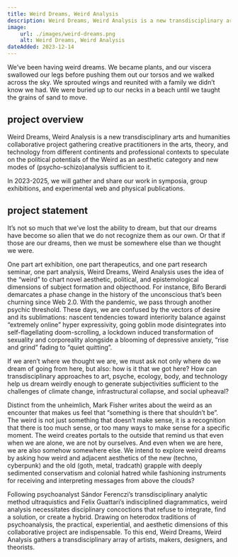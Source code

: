 ```yaml
---
title: Weird Dreams, Weird Analysis
description: Weird Dreams, Weird Analysis is a new transdisciplinary arts and humanities collaborative project gathering creative practitioners in the arts, theory, and technology from different continents and professional contexts to speculate on the political potentials of the Weird as an aesthetic category and new modes of (psycho-schizo)analysis sufficient to it.
image:
    url: ./images/weird-dreams.png
    alt: Weird Dreams, Weird Analysis
dateAdded: 2023-12-14
---
```


We’ve been having weird dreams.
We became plants, and our viscera swallowed our legs before pushing them out our torsos and we walked across the sky.
We sprouted wings and reunited with a family we didn’t know we had.
We were buried up to our necks in a beach until we taught the grains of sand to move.

## project overview

Weird Dreams, Weird Analysis is a new transdisciplinary arts and humanities collaborative project gathering creative practitioners in the arts, theory, and technology from different continents and professional contexts to speculate on the political potentials of the Weird as an aesthetic category and new modes of (psycho-schizo)analysis sufficient to it.

In 2023-2025, we will gather and share our work in symposia, group exhibitions, and experimental web and physical publications.

## project statement

It’s not so much that we’ve lost the ability to dream, but that our dreams have become so alien that we do not recognize them as our own. Or that if those are our dreams, then we must be somewhere else than we thought we were.

One part art exhibition, one part therapeutics, and one part research seminar, one part analysis, Weird Dreams, Weird Analysis uses the idea of the “weird” to chart novel aesthetic, political, and epistemological dimensions of subject formation and objecthood. For instance, Bifo Berardi demarcates a phase change in the history of the unconscious that’s been churning since Web 2.0. With the pandemic, we pass through another psychic threshold. These days, we are confused by the vectors of desire and its sublimations: nascent tendencies toward interiority balance against “extremely online” hyper expressivity, going goblin mode disintegrates into self-flagellating doom-scrolling, a lockdown induced transformation of sexuality and corporeality alongside a blooming of depressive anxiety, “rise and grind” fading to “quiet quitting”.

If we aren’t where we thought we are, we must ask not only where do we dream of going from here, but also: how is it that we got here? How can transdisciplinary approaches to art, psyche, ecology, body, and technology help us dream weirdly enough to generate subjectivities sufficient to the challenges of climate change, infrastructural collapse, and social upheaval?

Distinct from the unheimlich, Mark Fisher writes about the weird as an encounter that makes us feel that “something is there that shouldn’t be”. The weird is not just something that doesn’t make sense, it is a recognition that there is too much sense, or too many ways to make sense for a specific moment. The weird creates portals to the outside that remind us that even when we are alone, we are not by ourselves. And even when we are here, we are also somehow somewhere else. We intend to explore weird dreams by asking how weird and adjacent aesthetics of the new (techno, cyberpunk) and the old (goth, metal, tradcath) grapple with deeply sedimented conservatism and colonial hatred while fashioning instruments for receiving and interpreting messages from above the clouds?

Following psychoanalyst Sándor Ferenczi’s transdisciplinary analytic method ultraquistics and Felix Guattari’s indisciplined diagrammatics, weird analysis necessitates disciplinary concoctions that refuse to integrate, find a solution, or create a hybrid. Drawing on heterodox traditions of psychoanalysis, the practical, experiential, and aesthetic dimensions of this collaborative project are indispensable. To this end, Weird Dreams, Weird Analysis gathers a transdisciplinary array of artists, makers, designers, and theorists.
